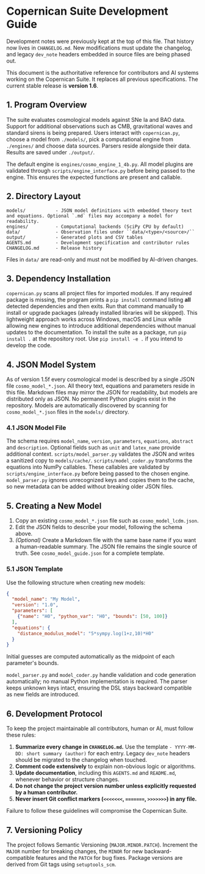 # Copernican Suite Development Guide

Development notes were previously kept at the top of this file. That history now
lives in `CHANGELOG.md`. New modifications must update the changelog, and legacy
`dev_note` headers embedded in source files are being phased out.

This document is the authoritative reference for contributors and AI systems working on the Copernican Suite. It replaces all previous specifications. The current stable release is **version 1.6**.

## 1. Program Overview
The suite evaluates cosmological models against SNe Ia and BAO data. Support for
additional observations such as CMB, gravitational waves and standard sirens is
being prepared. Users interact with `copernican.py`, choose a model from
`./models/`, pick a computational engine from `./engines/` and choose data
sources. Parsers reside alongside their data. Results are saved under
`./output/`.

The default engine is `engines/cosmo_engine_1_4b.py`. All model plugins are validated
through `scripts/engine_interface.py` before being passed to the engine. This
ensures the expected functions are present and callable.

## 2. Directory Layout
```
models/           - JSON model definitions with embedded theory text and equations. Optional `.md` files may accompany a model for readability.
engines/          - Computational backends (SciPy CPU by default)
data/             - Observation files under ``data/<type>/<source>/``
output/           - Generated plots and CSV tables
AGENTS.md         - Development specification and contributor rules
CHANGELOG.md      - Release history
```
Files in `data/` are read-only and must not be modified by AI-driven changes.

## 3. Dependency Installation
`copernican.py` scans all project files for imported modules. If any required
package is missing, the program prints a `pip install` command listing **all**
detected dependencies and then exits. Run that command manually to install or
upgrade packages (already installed libraries will be skipped). This
lightweight approach works across Windows, macOS and Linux while allowing new
engines to introduce additional dependencies without manual updates to the
documentation.
To install the suite as a package, run `pip install .` at the repository root. Use `pip install -e .` if you intend to develop the code.

## 4. JSON Model System
As of version 1.5f every cosmological model is described by a single JSON file
`cosmo_model_*.json`. All theory text, equations and parameters reside in this
file. Markdown files may mirror the JSON for readability, but models are
distributed only as JSON. No permanent Python plugins exist in the repository.
Models are automatically discovered
by scanning for `cosmo_model_*.json` files in the `models/` directory.

### 4.1 JSON Model File
The schema requires `model_name`, `version`, `parameters`, `equations`, `abstract` and `description`.
Optional fields such as `unit` and `latex_name` provide additional context.
`scripts/model_parser.py` validates the JSON and writes a sanitized copy to
`models/cache/`. `scripts/model_coder.py` transforms the equations into NumPy
callables. These callables are validated by `scripts/engine_interface.py` before
being passed to the chosen engine.
`model_parser.py` ignores unrecognized keys and copies them to the cache, so
new metadata can be added without breaking older JSON files.

## 5. Creating a New Model
1. Copy an existing `cosmo_model_*.json` file such as `cosmo_model_lcdm.json`.
2. Edit the JSON fields to describe your model, following the schema above.
3. *(Optional)* Create a Markdown file with the same base name if you want a
   human-readable summary. The JSON file remains the single source of truth.
See `cosmo_model_guide.json` for a complete template.

### 5.1 JSON Template
Use the following structure when creating new models:

```json
{
  "model_name": "My Model",
  "version": "1.0",
  "parameters": [
    {"name": "H0", "python_var": "H0", "bounds": [50, 100]}
  ],
  "equations": {
    "distance_modulus_model": "5*sympy.log(1+z,10)*H0"
  }
}
```
Initial guesses are computed automatically as the midpoint of each
parameter's bounds.

`model_parser.py` and `model_coder.py` handle validation and code generation
automatically; no manual Python implementation is required.
The parser keeps unknown keys intact, ensuring the DSL stays backward
compatible as new fields are introduced.

## 6. Development Protocol
To keep the project maintainable all contributors, human or AI, must follow these rules:
1. **Summarize every change in `CHANGELOG.md`.** Use the template `- YYYY-MM-DD: short summary (author)` for each entry. Legacy `dev_note` headers should be migrated to the changelog when touched.
2. **Comment code extensively** to explain non-obvious logic or algorithms.
3. **Update documentation**, including this `AGENTS.md` and `README.md`, whenever behavior or structure changes.
4. **Do not change the project version number unless explicitly requested by a human contributor.**
5. **Never insert Git conflict markers (`<<<<<<<`, `=======`, `>>>>>>>`) in any file.**

Failure to follow these guidelines will compromise the Copernican Suite.

## 7. Versioning Policy
The project follows Semantic Versioning (`MAJOR.MINOR.PATCH`). Increment the
`MAJOR` number for breaking changes, the `MINOR` for new backward-compatible
features and the `PATCH` for bug fixes. Package versions are derived from Git
tags using `setuptools_scm`.
